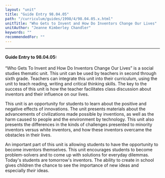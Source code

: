 ```yaml
---
layout: "unit"
title: "Guide Entry 98.04.05"
path: "/curriculum/guides/1998/4/98.04.05.x.html"
unitTitle: "Who Gets to Invent and How Do Inventors Change Our Lives"
unitAuthor: "Jeanne Kimberley Chandler"
keywords: ""
recommendedFor: ""
---
```

<body>
<hr/>
 <h4>
  Guide Entry to 98.04.05:
 </h4>
 “Who Gets To Invent and How Do Inventors Change Our Lives” is a social studies thematic unit.  This unit can be used by teachers in second through sixth grade.  Teachers can integrate this unit into their curriculum, using the unit to teach reading, writing and critical thinking skills.  The key to the success of this unit is how the teacher facilitates class discussion about inventors and their influence on our lives.
 <p>
  This unit is an opportunity for students to learn about the positive and negative effects of innovations.  The unit presents materials about the advancements of civilizations made possible by inventions, as well as the harm caused to people and the environment by technology.  This unit also presents the differences in the kinds of challenges presented to minority inventors versus white inventors, and how these inventors overcame the obstacles in their lives.
 </p>
 <p>
  An important part of this unit is allowing students to have the opportunity to become inventors themselves.  This unit encourages students to become problem-solvers and to come up with solutions for everyday dilemmas.  Today's students are tomorrow's inventors.  The ability to create in school gives children the chance to see the importance of new ideas and especially
  <i>
   their
  </i>
  ideas.
 </p>

</body>